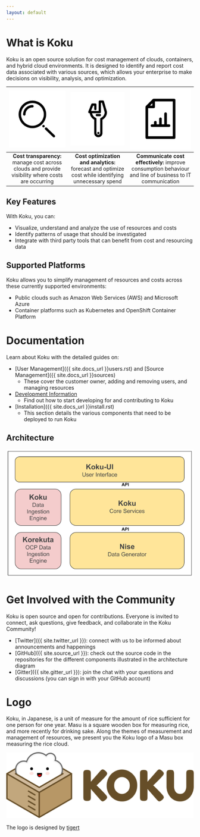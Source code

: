 ```yaml
---
layout: default
---
```


# What is Koku

Koku is an open source solution for cost management of clouds, containers, and hybrid cloud environments. It is designed to identify and report cost data associated with various sources, which allows your enterprise to make decisions on visibility, analysis, and optimization.

| ![](/assets/img/cost-transparency-icon.png) | ![](/assets/img/cost-optimization-icon.png) | ![](/assets/img/cost-communication-icon.png)|
|:------:|:------:|:------:|
| <strong>Cost transparency:</strong> manage cost across clouds and provide visibility where costs are occurring | <strong>Cost optimization and analytics:</strong> forecast and optimize cost while identifying unnecessary spend | <strong>Communicate cost effectively:</strong> improve consumption behaviour and line of business to IT communication |

## Key Features

With Koku, you can:
* Visualize, understand and analyze the use of resources and costs
* Identify patterns of usage that should be investigated
* Integrate with third party tools that can benefit from cost and resourcing data

## Supported Platforms

Koku allows you to simplify management of resources and costs across these currently supported environments:
* Public clouds such as Amazon Web Services (AWS) and Microsoft Azure
* Container platforms such as Kubernetes and OpenShift Container Platform

# Documentation

Learn about Koku with the detailed guides on:
- [User Management]({{ site.docs_url }}users.rst) and [Source Management]({{ site.docs_url }}sources)
  - These cover the customer owner, adding and removing users, and managing resources
- [Development Information](https://github.com/project-koku/koku/blob/main/README.rst#development)
  - Find out how to start developing for and contributing to Koku
- [Installation]({{ site.docs_url }}install.rst)
  - This section details the various components that need to be deployed to run Koku

## Architecture

![](/assets/img/koku-architecture.png)

# Get Involved with the Community

Koku is open source and open for contributions. Everyone is invited to connect, ask questions, give feedback, and collaborate in the Koku Community!

* [Twitter]({{ site.twitter_url }}): connect with us to be informed about announcements and happenings
* [GitHub]({{ site.source_url }}): check out the source code in the repositories for the different components illustrated in the architecture diagram
* [Gitter]({{ site.gitter_url }}): join the chat with your questions and discussions (you can sign in with your GitHub account)

# Logo

Koku, in Japanese, is a unit of measure for the amount of rice sufficient for one person for one year. Masu is a square wooden box for measuring rice, and more recently for drinking sake. Along the themes of measurement and management of resources, we present you the Koku logo of a Masu box measuring the rice cloud.

![](/assets/img/koku-logo-horizontal.png)

The logo is designed by [tigert](https://github.com/tigert)
